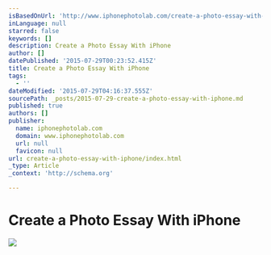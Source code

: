 ```yaml
---
isBasedOnUrl: 'http://www.iphonephotolab.com/create-a-photo-essay-with-your-iphone/'
inLanguage: null
starred: false
keywords: []
description: Create a Photo Essay With iPhone
author: []
datePublished: '2015-07-29T00:23:52.415Z'
title: Create a Photo Essay With iPhone
tags:
  - ''
dateModified: '2015-07-29T04:16:37.555Z'
sourcePath: _posts/2015-07-29-create-a-photo-essay-with-iphone.md
published: true
authors: []
publisher:
  name: iphonephotolab.com
  domain: www.iphonephotolab.com
  url: null
  favicon: null
url: create-a-photo-essay-with-iphone/index.html
_type: Article
_context: 'http://schema.org'

---
```

# Create a Photo Essay With iPhone
![](https://the-grid-user-content.s3-us-west-2.amazonaws.com/dd234430-984e-4dee-a893-6c68f9c1eaa9.jpg)